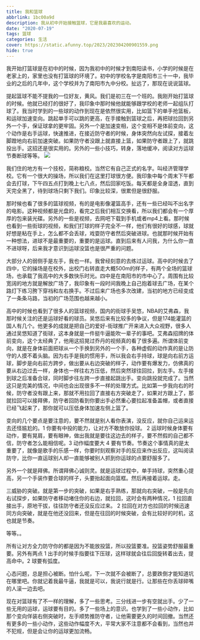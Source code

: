 ```yaml
---
title: 我和篮球
abbrlink: 1bc00a9d
description: 我从初中开始接触篮球，它是我最喜欢的运动。
date: "2020-07-19"
tags: 篮球
categories: 生活
cover: https://static.afunny.top/2023/202304200901559.png
hide: true
---
```


我开始打篮球是在初中的时候，因为我初中的时候才到南阳读书，小学的时候是在老家上的，家里也没有打篮球的环境了。初中的学校名字是南阳市三十一中，我毕业的之后的几年中，这个学校并为了南阳市九中分校。扯远了，那现在说说篮球。

提起篮球不能不提我的一位好友，黄风。我们是初三在一个班的。我刚开始打篮球的时候。他就已经打的很好了，我印象中那时候他就能够跟学校的老师一起组队打球了。我当时学到的一些球的动作到现在是依然很实用，比如篮下的单手抢篮板，和运球加速变向。跳起单手可以跳的更高，在手接触到篮球之后，再把球拉回到另外一个手，保证球拿的更牢固。另外一个是加速变相，这个变相不是体前变向，这个动作是右手运球，快速推进，在接近防守者的时候，身体突然向左试探，接着左脚蹬地向右前加速突破。如果防守者没跟上就直接上篮，如果防守者跟上了，就跳投出手。这招还是很实用的。另外的一些小技巧，转身，落地缓冲，阅读对方运球节奏断球等等。
![](https://static.afunny.top/2023/202304200901621.png)

我们住的地方有一个技校，简称粮校。当然它有自己正式的名字。叫经济管理学校。它有一个很大的操场，所以我们在这里打球很方便。我印象中每个周末下午都会去打球，下午四五点打到晚上七八点，然后回家吃饭。每天都是全身湿透，直到天完全黑了，待到球场只剩下我们。印象比较深，很累但是很舒服。

那时候也看了很多的篮球视频，有的是电影像灌篮高手，还有一些已经叫不出名字的电影。这种视频都是光盘的，看完之后我们相互交换看，所以我们都会有一个厚厚的包来装光碟。另外的一些是视频，去网吧下载到手机或者mp4上看。那时候也看到一些街球的视频，和我们打球的样子完全不一样，他们有很好的球感，球就好想是粘在手上，怎么都不会丢球，戏耍防守者然后突破进球。也就那时候开始有一种想法，进球不是最重要的，重要的是运球。直到后来有人问我，为什么你一直不进球呀，后来我才意识到运球没篮也是很严重的问题。

大部分人的弱侧手是左手，我也一样。我曾经刻意的去练过运球。高中的时候去了四中，它的操场是在校外，出校门右转直走大概500m的样子，有两个全场的篮球场，也承载了我高中的大多数快乐时光。四中是在南阳市的市中心了。周围有比较宽阔的地方就是解放广场了，我印象有一段时间我晚上自己抱着球去广场，在某个路灯下练习胯下穿裆和左右换手。不过后来广场也多次改建，当初的地方已经变成了一条条马路，当初的广场范围也越来越小。

高中的时候也看到了很多人的篮球视频，国内的街球手吴悠，NBA的艾弗森，我那时候关注的还是运球好看的球员。吴悠后来有比较多的争议，但是174能灌篮的国人有几个。他更多的成就是把自己的爱好-街球推广开来进入大众视野，很多人通过吴悠知道了街球，这本身就是一件挺牛逼能吹一辈子的事吧。艾弗森招牌的体前变向，这个太经典了，他用这招晃过乔丹的视频真的看了很多遍。所谓体前变向，就是在身体前面把球从一个手换到另外的一个手，各种虚假的动作真的是让防守的人摸不着头脑。因为右手是我的惯用手，所以我会右手持球，球是向右前方运球，脚步是向右前方跨步，做出要从右边突破的样子，动作要有爆发力，仿佛真的要从右边过去一样，身体也一样往右方压低，然后突然球往回拉，到左手。左手接到球之后准备合球，同时脚步往左跨一步直接起跳出手。变向跳投就完成了。当然这只是完美的情况，中间也会出现很多不一样的处理方式。比如第一步我向右的时候，防守者没有跟上来，那就不用拉回了直接右方突破走了，如果对方跟上了，那就拉回可以接拜佛，防守者回防看到你要出手必然重心要拉起准备盖帽，或者直接已经飞起来了，那你就可以压低身体加速左侧上篮了。

变向的几个要点是要注意的，要不然就是别人看你表演，没反应，就你自己运来运去还怪尴尬的。1 你要有中投的能力，让对方不敢放你投球。 2 运球时候身体要有动作，要有晃肩，要有眼神，做出我就是要往这边去的样子，要不然假的自己都不信，防守者怎么能相信呢。3 动作幅度要大 4 要有节奏。节奏这个事情真的是太重要了，就像是歌手的乐感一样，你要时刻观察对手的反应来作出反应，这叫阅读防守，比你一直运球别人却一直能够被别人抓到你运球的点要舒服多了。

另外一个就是拜佛。所谓拜佛心诚则灵。就是运球过程中，单手持球，突然重心提高，另一个手装作要合球的样子，头要抬起面向篮框。然后再接着运球。走。

三威胁的突破。就是第一步的突破，如果是右手熟练，那就向右突破，一般是先向右试探步，如果防守者移动堵住你的右边，就拉回，这时会有两种情况，1 拉回直接出手，原地干拔，往往防守者还没反应过来。 2 拉回在对方也拉回的时候迅速同方向突破，就是在他还没回来，但是在往回的时候突破，会有比较好的时机，这也就是节奏。

等等。。

所有让对方全力防守你的都是因为不能放投篮，所以投篮要准。投篮姿势舒服最重要。另外有两点 1 出手的时候手指要往下压球，这样球就会往后回旋转着出去，提高命中。2  球要有弧度。

心态问题，总是担心被断。怕什么呢，下一次就不会被断了，总要跌倒才能知道坑在哪里吧。你就记着我最牛逼，我就是可以，我说行就是行。让那些在你丢球碎嘴的人滚一边去吧。

现在对篮球有了不一样的理解，多了一些思考。三分线进一步有空就出手。少了一些无用的运球，运球要有目的。多了一些场上的意识。也学到了一些小动作，比如那个变向佯装右侧突破时，左手顺势推防守者，让他需要更久的时间回撤。当然还有更多的一些小动作，这些动作幅度不大，平常大家不注意都不会看到，当然也并不犯规，但是会让你的运球更加流畅。